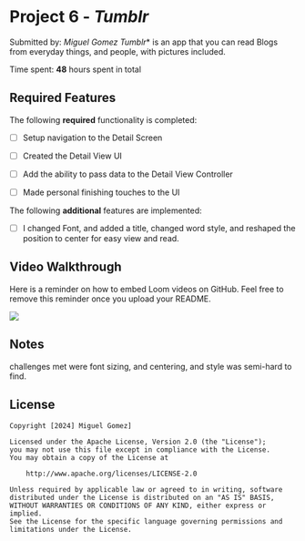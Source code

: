 # Project 6 - *Tumblr*

Submitted by: **Miguel Gomez*
Tumblr** is an app that you can read Blogs from everyday things, and people, with pictures included.

Time spent: **48** hours spent in total

## Required Features

The following **required** functionality is completed:

- [ ] Setup navigation to the Detail Screen
- [ ] Created the Detail View UI
- [ ] Add the ability to pass data to the Detail View Controller
- [ ] Made personal finishing touches to the UI


The following **additional** features are implemented:

- [ ] I changed Font, and added a title, changed word style, and reshaped the position to center for easy view and read.

## Video Walkthrough

Here is a reminder on how to embed Loom videos on GitHub. Feel free to remove this reminder once you upload your README. 
<div>
    <a href="https://www.loom.com/share/6c4487d223e444f78778aa80f2feeadb">
    <a href="https://www.loom.com/share/6c4487d223e444f78778aa80f2feeadb">
      <img style="max-width:300px;" src="https://cdn.loom.com/sessions/thumbnails/6c4487d223e444f78778aa80f2feeadb-with-play.gif">
    </a>
  </div>

## Notes

challenges met were font sizing, and centering, and style was semi-hard to find.

## License

    Copyright [2024] Miguel Gomez]

    Licensed under the Apache License, Version 2.0 (the "License");
    you may not use this file except in compliance with the License.
    You may obtain a copy of the License at

        http://www.apache.org/licenses/LICENSE-2.0

    Unless required by applicable law or agreed to in writing, software
    distributed under the License is distributed on an "AS IS" BASIS,
    WITHOUT WARRANTIES OR CONDITIONS OF ANY KIND, either express or implied.
    See the License for the specific language governing permissions and
    limitations under the License.
